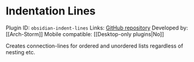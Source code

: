 # Indentation Lines

Plugin ID: `obsidian-indent-lines`
Links: [GitHub repository](https://github.com/Arch-Storm/obsidian-indent-lines)
Developed by: [[Arch-Storm]]
Mobile compatible: [[Desktop-only plugins|No]]

Creates connection-lines for ordered and unordered lists regardless of nesting etc.
